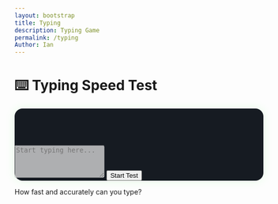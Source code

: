 ```yaml
---
layout: bootstrap
title: Typing
description: Typing Game
permalink: /typing
Author: Ian
---
```


<div class="container text-center p-5">
  <h1 class="mb-4 text-success">⌨️ Typing Speed Test</h1>

  <div class="card game-card p-4 mx-auto" style="max-width: 800px;">
    <p id="prompt" class="mb-3 fs-5" style="min-height: 60px;"></p>
    <textarea id="inputBox" class="form-control bg-dark text-light" rows="4" placeholder="Start typing here..." disabled></textarea>
    <button id="startTypingBtn" class="btn btn-success mt-3">Start Test</button>
    <p class="mt-3 score" id="typingStats"></p>
  </div>

  <p class="mt-4 text-muted">How fast and accurately can you type?</p>
</div>

<style>
  .game-card {
    background-color: #161b22;
    border: none;
    border-radius: 1rem;
    box-shadow: 0 0 20px rgba(0,255,0,0.1);
  }
  textarea:disabled {
    cursor: not-allowed;
  }
</style>

<script>
  const promptText = [
    "The quick brown fox jumps over the lazy dog.",
    "Typing fast requires practice and focus.",
    "JavaScript powers interactive web experiences.",
    "Code is like humor. When you have to explain it, it’s bad.",
    "Success in programming comes from persistence and curiosity."
  ];

  const promptEl = document.getElementById('prompt');
  const inputBox = document.getElementById('inputBox');
  const stats = document.getElementById('typingStats');
  const startBtn = document.getElementById('startTypingBtn');

  let currentPrompt = "";
  let startTime = 0;
  let ended = false;

  function startTypingTest() {
    // Choose random sentence
    currentPrompt = promptText[Math.floor(Math.random() * promptText.length)];
    promptEl.textContent = currentPrompt;

    // Reset
    inputBox.value = "";
    inputBox.disabled = false;
    inputBox.focus();
    stats.textContent = "";
    ended = false;
    startTime = 0;

    // Timer starts on first key
    inputBox.addEventListener('keydown', startOnFirstKey, { once: true });
  }

  function startOnFirstKey() {
    startTime = new Date().getTime();

    // Detect when done
    inputBox.addEventListener('input', () => {
      if (ended) return;

      const typed = inputBox.value;
      if (typed.endsWith('.') && typed.trim() === currentPrompt) {
        const endTime = new Date().getTime();
        ended = true;
        calculateStats(typed, endTime);
      }
    });
  }

  function calculateStats(typed, endTime) {
    const timeTaken = (endTime - startTime) / 1000; // seconds
    const words = currentPrompt.split(" ").length;
    const wpm = Math.round((words / timeTaken) * 60);

    let correct = 0;
    for (let i = 0; i < typed.length; i++) {
      if (typed[i] === currentPrompt[i]) correct++;
    }
    const accuracy = Math.round((correct / currentPrompt.length) * 100);

    stats.innerHTML = `🏁 Time: ${timeTaken.toFixed(2)}s &nbsp;&nbsp; 📈 WPM: ${wpm} &nbsp;&nbsp; 🎯 Accuracy: ${accuracy}%`;
    inputBox.disabled = true;
  }

  startBtn.addEventListener('click', startTypingTest);
</script>

<script>
// filepath: /home/kasm-user/nighthawk/GenomeGamersFrontend/navigation/Worlds/world0.md
// ...existing code...


 // Disable copy/paste functionality
  userInput.addEventListener('copy', (e) => e.preventDefault());
  userInput.addEventListener('paste', (e) => e.preventDefault());
</script>

<script>
// --- Background Music ---
const music = new Audio('{{site.baseurl}}/assets/audio/26coconutmall.mp3'); // Change path as needed
music.loop = true;
music.volume = 0.5;

// Play music after first user interaction (required by browsers)
function startMusicOnce() {
  music.play().catch(() => {});
  window.removeEventListener('click', startMusicOnce);
  window.removeEventListener('keydown', startMusicOnce);
}
window.addEventListener('click', startMusicOnce);
window.addEventListener('keydown', startMusicOnce);
</script>